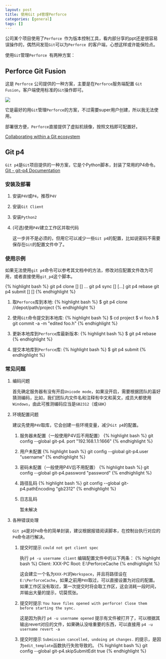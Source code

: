 ```yaml
---
layout: post
title: 使用Git p4管理Perforce
categories: [general]
tags: []
---
```


公司某个项目使用了`Perforce `作为版本控制工具，看内部分享的ppt还是很容易误操作的，偶然间发现`Git`可以为`Perforce `的客户端，心想这样或许能保险点。

使用`Git`管理`Perforce `有两种方案：

## Perforce Git Fusion
这是 `Perforce` 公司提供的一种方案，主要是在`Perforce`服务端配置 `Git Fusion`，客户端使用标准的`Git`操作即可。

![](https://www.perforce.com/perforce/doc.current/manuals/intro/images/gf_overview.png)

它是最好的用`Git`管理`Perforce`的方案，不过需要super用户创建，所以我无法使用。

部署很方便，`Perforce`直接提供了虚拟机镜像，按照文档即可配置好。

[Collaborating within a Git ecosystem](https://www.perforce.com/perforce/doc.current/manuals/intro/index.html#basic_concepts.git) 

## Git p4
`Git p4`是`Git`项目提供的一种方案，它是个Python脚本，封装了常用的P4命令。[Git - git-p4 Documentation](https://git-scm.com/docs/git-p4)

### 安装及部署
1. 安装`P4V`或`P4`，推荐`P4V`
1. 安装`Git Client`
1. 安装`Python2`
1. (可选)使用`P4V`建立工作区并取代码

	这一步并不是必须的，但用它可以减少一些`Git p4`的配置，比如说密码不需要保存在`Git`的配置文件中了。	
 
### 使用示例
如果无法使用`git p4`命令可以参考其文档中的方法，修改对应配置文件改为可用，或者直接使用`git_p4`这个脚本。

{% highlight bash %}
git p4 clone [<sync options>] [<clone options>] <p4 depot path>…​
git p4 sync [<sync options>] [<p4 depot path>…​]
git p4 rebase
git p4 submit [<submit options>] [<master branch name>]
{% endhighlight %}

1. 取`Perforce`库到本地:
		{% highlight bash %}
		$ git p4 clone //depot/path/project
		{% endhighlight %}

1. 使用`Git`命令提交到本地库:
		{% highlight bash %}
		$ cd project
		$ vi foo.h
		$ git commit -a -m "edited foo.h"
		{% endhighlight %}

1. 更新本地库到`Perforce`库最新版本:
		{% highlight bash %}
		$ git p4 rebase
		{% endhighlight %}

1. 提交本地库到`Perforce`库:
		{% highlight bash %}
		$ git p4 submit
		{% endhighlight %}

### 常见问题

1. 编码问题

	首先确定服务器有没有开启`Unicode mode`，如果没开启，需要根据团队的喜好猜测编码，比如，我们团队内文件名和注释有中文和英文，成员大都使用`Windows`，由此可推测编码应当是`GB2312`（或`GBK`）
	 	
1. 环境配置问题

	建议先使用`P4V`取库，它会创建一些环境变量，减少`Git p4`的配置。
	
	1. 服务器未配置（一般使用P4V后不用配置）
			{% highlight bash %}
			git config --global git-p4. port "192.168.1.1:1666"
			{% endhighlight %}	
	
	1. 用户未配置
			{% highlight bash %}
			git config --global git-p4.user "username"
			{% endhighlight %}		
	
	1. 密码未配置（一般使用P4V后不用配置）
			{% highlight bash %}
			git config --global git-p4.password "password"
			{% endhighlight %}		
	
	1. 路径乱码
			{% highlight bash %}
			git config --global git-p4.pathEncoding "gb2312"
			{% endhighlight %}	
		
	1. 日志乱码
	
		暂未解决
		
1. 各种错误处理
	
	`Git p4`是对`P4`命令的简单封装，建议根据报错阅读脚本，在控制台执行对应的`P4`命令进行解决。	
		
	1. 提交时提示 `could not get client spec`

		执行 `p4 -u username client` 编辑配置文件中的以下两条：
			{% highlight bash %}
			Client: XXX-PC
			Root:	E:\PerforceCache
			{% endhighlight %}
		
		这会建立一个名为`XXX-PC`的`Workspace`，并且将路径设在`E:\PerforceCache`，如果之前用`P4V`取过，可以直接设置为对应的配置。如果工作区没有取过，第一次提交时将会取工作区，这会消耗一段时间，并输出大量的提示，切莫慌张。
		
	1. 提交时提示 `You have files opened with perforce! Close them before starting the sync.`
		
		这是因为执行 `p4 -u username opened` 提示有文件被打开了，可以根据其输出revert对应的文件，如果确认没啥重要的东西，可以直接用 `p4 -u username revert -a`
			
	1. 提交时提示 `Submission cancelled, undoing p4 changes.` 的提示，是因为`edit_template`函数执行失败导致的。
			{% highlight bash %}
			git config --global git-p4.skipSubmitEdit true
			{% endhighlight %}	
